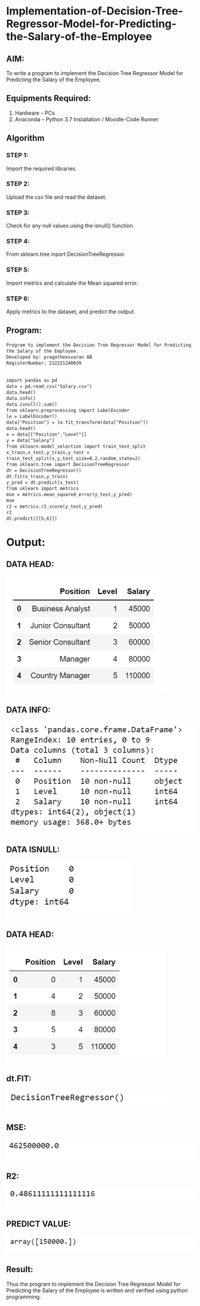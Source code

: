 # Implementation-of-Decision-Tree-Regressor-Model-for-Predicting-the-Salary-of-the-Employee

## AIM:
To write a program to implement the Decision Tree Regressor Model for Predicting the Salary of the Employee.

## Equipments Required:
1. Hardware – PCs
2. Anaconda – Python 3.7 Installation / Moodle-Code Runner

## Algorithm

### STEP 1:

Import the required libraries.

### STEP 2:

Upload the csv file and read the dataset.

### STEP 3:

Check for any null values using the isnull() function.

### STEP 4:

From sklearn.tree inport DecisionTreeRegressor.

### STEP 5:

Import metrics and calculate the Mean squared error.

### STEP 6:

Apply metrics to the dataset, and predict the output.

## Program:
```
Program to implement the Decision Tree Regressor Model for Predicting the Salary of the Employee.
Developed by: pragatheesvaran AB
RegisterNumber: 212221240039 

```
```

import pandas as pd
data = pd.read_csv("Salary.csv")
data.head()
data.info()
data.isnull().sum()
from sklearn.preprocessing import LabelEncoder
le = LabelEncoder()
data["Position"] = le.fit_transform(data["Position"])
data.head()
x = data[["Position","Level"]]
y = data["Salary"]
from sklearn.model_selection import train_test_split
x_train,x_test,y_train,y_test = train_test_split(x,y,test_size=0.2,random_state=2)
from sklearn.tree import DecisionTreeRegressor
dt = DecisionTreeRegressor()
dt.fit(x_train,y_train)
y_pred = dt.predict(x_test)
from sklearn import metrics
mse = metrics.mean_squared_error(y_test,y_pred)
mse
r2 = metrics.r2_score(y_test,y_pred)
r2
dt.predict([[5,6]])

```

# Output:

## DATA HEAD:

![output](./output1.png)

## DATA INFO:

![output](./output2.png)

## DATA ISNULL:

![output](./output3.png)

## DATA HEAD:

![output](./output4.png)

## dt.FIT:

![output](./output5.png)

## MSE:

![output](./output6.png)

## R2:

![output](./output7.png)

## PREDICT VALUE:

![output](./output8.png)


## Result:
Thus the program to implement the Decision Tree Regressor Model for Predicting the Salary of the Employee is written and verified using python programming.

